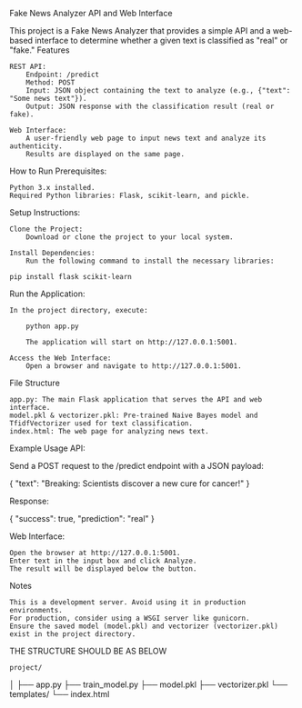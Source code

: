 Fake News Analyzer API and Web Interface

This project is a Fake News Analyzer that provides a simple API and a web-based interface to determine whether a given text is classified as "real" or "fake."
Features

    REST API:
        Endpoint: /predict
        Method: POST
        Input: JSON object containing the text to analyze (e.g., {"text": "Some news text"}).
        Output: JSON response with the classification result (real or fake).

    Web Interface:
        A user-friendly web page to input news text and analyze its authenticity.
        Results are displayed on the same page.

How to Run
Prerequisites:

    Python 3.x installed.
    Required Python libraries: Flask, scikit-learn, and pickle.

Setup Instructions:

    Clone the Project:
        Download or clone the project to your local system.

    Install Dependencies:
        Run the following command to install the necessary libraries:

    pip install flask scikit-learn

Run the Application:

    In the project directory, execute:

        python app.py

        The application will start on http://127.0.0.1:5001.

    Access the Web Interface:
        Open a browser and navigate to http://127.0.0.1:5001.

File Structure

    app.py: The main Flask application that serves the API and web interface.
    model.pkl & vectorizer.pkl: Pre-trained Naive Bayes model and TfidfVectorizer used for text classification.
    index.html: The web page for analyzing news text.

Example Usage
API:

Send a POST request to the /predict endpoint with a JSON payload:

{
  "text": "Breaking: Scientists discover a new cure for cancer!"
}

Response:

{
  "success": true,
  "prediction": "real"
}

Web Interface:

    Open the browser at http://127.0.0.1:5001.
    Enter text in the input box and click Analyze.
    The result will be displayed below the button.

Notes

    This is a development server. Avoid using it in production environments.
    For production, consider using a WSGI server like gunicorn.
    Ensure the saved model (model.pkl) and vectorizer (vectorizer.pkl) exist in the project directory.



THE STRUCTURE SHOULD BE AS BELOW

    project/
│
├── app.py
├── train_model.py
├── model.pkl
├── vectorizer.pkl
└── templates/
    └── index.html
